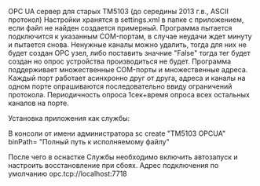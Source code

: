 OPC UA сервер для старых ТМ5103 (до середины 2013 г.в., ASCII протокол)
Настройки хранятся в settings.xml в папке с приложением, если файл не найден создается примерный.
Программа пытается подключится к указанным COM-портам, в случае неудачи ждет минуту и пытается снова.
Ненужные каналы можно удалить, тогда для них не будет создан OPC узел, либо поставить значние "False" тогда тег будет создан но опрос устройства производиться не будет.
Программа поддерживает множественные COM-порты и множественные адреса. Каждый порт работает асинхронно друг от друга, адреса и каналы на одном порте опрашиваются последовательно ввиду ограничений протокола. Периодичность опроса 1сек+время опроса всех остальных каналов на порте.

Установка приложения как службы:

В консоли от имени администратора
sc create "TM5103 OPCUA" binPath= "Полный путь к исполняемому файлу"

После чего в оснастке Службы необходимо включить автозапуск и настроить восстановление при сбоях.
Адрес подключения по умолчанию
opc.tcp://localhost:7718
